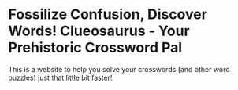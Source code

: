 # Fossilize Confusion, Discover Words! Clueosaurus - Your Prehistoric Crossword Pal

This is a website to help you solve your crosswords (and other word puzzles) just that little bit faster! 
